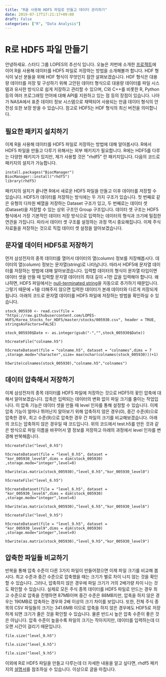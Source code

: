 ```yaml
---
title: "R을 사용해 HDF5 파일로 만들고 데이터 관리하기"
date: 2019-07-17T17:21:17+09:00
draft: False
categories: ["R", "Data Analysis"]
---
```


# R로 HDF5 파일 만들기

안녕하세요. 스터디 그룹 LOPES의 추선식 입니다. 오늘은 저번에 소개한 [프로젝트](https://github.com/LOPES-HUFS/Korea_Stocks_for_HDF5)에 이어 R을 사용해 데이터를 HDF5 파일로 저장하는 방법을 소개해볼까 합니다. HDF 형식이 낯선 분들을 위해 HDF 형식이 무엇인지 잠깐 살펴보겠습니다. HDF 형식은 대용량 데이터를 저장 및 구성하기 위해 고안된 데이터 형식으로 대용량 데이터를 파일 시스템과 유사한 방식으로 쉽게 저장하고 관리할 수 있으며, C와 C++를 비롯한 R, Python 등의 여러 프로그래밍 언어에 대해 API를 지원하고 있는 점 등의 장점이 있습니다. 나아가 NASA에서 표준 데이터 정보 시스템으로 채택되어 사용되는 만큼 데이터 형식의 안전성 또한 보장 받을 수 있습니다. 참고로 HDF5는 HDF 형식의 최신 버전을 의미합니다.

## 필요한 패키지 설치하기

이제 R을 사용해 데이터를 HDF5 파일로 저장하는 방법에 대해 알아봅시다. R에서 HDF5 파일을 만들고 다루기 위해서는 외부 패키지가 필요합니다. R에는 HDF5를 다루는 다양한 패키지가 있지만, 제가 사용할 것은 "rhdf5" 란 패키지입니다. 다음의 코드로 패키지의 설치가 가능합니다.  

```
install.packages("BiocManager")
BiocManager::install("rhdf5")
library(rhdf5)
```

패키지의 설치가 끝나면 R에서 새로운 HDF5 파일을 만들고 이후 데이터를 저장할 수 있습니다. HDF5가 데이터를 저장하는 방식에는 두 가지 구조가 있습니다. 첫 번째로 같은 유형의 다차원 배열을 저장하는 Dataset 구조가 있고, 두 번째로는 데이터 셋(Dataset)을 저장할 수 있는 상위 구조인 Group 구조입니다. 데이터 셋 구조는 HDF5 형식에서 가장 기본적인 데이터 저장 방식으로 입력하는 데이터의 형식과 크기에 밀접한 연관을 가집니다. 따라서 데이터 셋 구조를 설정하는 과정 역시 중요해집니다. 이제 주식 자료들을 저장하는 것으로 직접 데이터 셋 설정을 알아보겠습니다.

## 문자열 데이터 HDF5로 저장하기

먼저 삼성전자의 종목 데이터를 열어서 데이터의 열(column) 정보를 저장해봅시다. 데이터의 열(column) 정보는 문자열(string)로 나타납니다. 따라서 HDF5에 문자열 데이터를 저장하는 방법에 대해 알아보겠습니다. 입력할 데이터의 형식이 문자열 타입이면 데이터 셋을 만들 때 입력할 문자열 데이터의 최대 길이 +1한 값을 입력해야 합니다. 왜냐하면, HDF5 파일에서는 [null-terminated string](https://en.wikipedia.org/wiki/Null-terminated_string)을 자동으로 추가하기 때문입니다. 그렇기 때문에 +1을 더해주지 않으면 입력한 데이터가 본래 데이터와 다르게 저장되게 됩니다. 아래의 코드로 문자열 데이터를 HDF5 파일에 저장하는 방법을 확인하실 수 있습니다.

```
stock_005930 <- read.csv(file =  "https://raw.githubusercontent.com/LOPES-HUFS/Korea_Stocks_for_HDF5/master/stocks/005930.csv", header = TRUE, stringsAsFactors=FALSE)

stock_005930$Date <- as.integer(gsub("-","",stock_005930$Date))

h5createFile("colname.h5")

h5createDataset(file = "colname.h5", dataset = "colnames",dims = 7 ,storage.mode="character",size= max(nchar(colnames(stock_005930)))+1)

h5write(colnames(stock_005930),"colname.h5","colnames")
```

## 데이터 압축해서 저장하기 

이제 삼성전자의 종목 데이터를 HDF5 파일에 저장하는 것으로 HDF5의 꽃인 압축에 대해서 알아보겠습니다. 압축은 입력되는 데이터의 변화 없이 파일 크기를 줄이는 작업입니다. 이 압축 기능은 데이터 셋을 만들 때 level 인자를 통해 설정할 수 있습니다. 이제 압축 기능이 얼마나 뛰어난지 알아보기 위해 압축하지 않은 경우(0), 중간 수준(6)으로 압축한 경우, 최고 수준(9)으로 압축한 경우 간 파일의 크기를 비교해보겠습니다. 아래의 코드는 압축하지 않은 경우일 때 코드입니다. 위의 코드에서 test.h5를 만든 것과 같은 방식으로 파일 이름을 바꾸어서 열 정보를 저장하고 아래의 과정에서 level 인자를 변경해 반복해줍니다.

```
h5createFile("level_0.h5")

h5createDataset(file = "level_0.h5", dataset = "kor_005930_level0",dims = dim(stock_005930) ,storage.mode="integer",level=0)

h5write(as.matrix(stock_005930),"level_0.h5","kor_005930_level0")

h5createFile("level_6.h5")

h5createDataset(file = "level_6.h5", dataset = "kor_005930_level6",dims = dim(stock_005930) ,storage.mode="integer",level=6)

h5write(as.matrix(stock_005930),"level_6.h5","kor_005930_level6")

h5createFile("level_9.h5")

h5createDataset(file = "level_9.h5", dataset = "kor_005930_level9",dims = dim(stock_005930) ,storage.mode="integer",level=9)

h5write(as.matrix(stock_005930),"level_9.h5","kor_005930_level9")

```

## 압축한 파일들 비교하기

반복을 통해 압축 수준이 다른 3가지 파일이 만들어졌으면 이제 파일 크기를 비교해 봅시다. 최고 수준과 중간 수준으로 압축했을 때는 크기가 별로 차이 나지 않는 것을 확인할 수 있습니다. 그러나, 압축하지 않은 경우에 파일 크기가 거의 2배가량 차이 나는 것도 확인할 수 있습니다. 실제로 모든 주식 종목 데이터를 HDF5 파일로 만드는 경우 최고 수준으로 압축을 진행하면 87MB이며 중간 수준은 88MB지만, 압축을 하지 않은 경우는 190MB로 압축하는 경우와 2배 이상의 크기 차이를 보입니다. 또한, 전체 주식 종목의 CSV 파일들의 크기는 341.6MB 이므로 압축을 하지 않은 경우에도 HDF5로 저장하게 되면 크기가 줄은 것을 확인할 수 있습니다. 물론 반드시 높은 압축 수준이 좋은 것은 아닙니다. 압축 수준이 높을수록 파일의 크기는 작아지지만, 데이터를 입력하는데 더 오랜 시간이 걸리기 때문입니다.

```
file.size("level_0.h5")

file.size("level_6.h5")

file.size("level_9.h5")

```   

이외에 R로 HDF5 파일을 만들고 다루는데 더 자세한 내용을 알고 싶다면, rhdf5 패키지의 [설명서](https://www.bioconductor.org/packages/devel/bioc/vignettes/rhdf5/inst/doc/rhdf5.html)를 참조하실 수 있습니다. 이상으로 글을 마칩니다.
